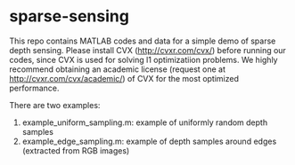 sparse-sensing
==============

This repo contains MATLAB codes and data for a simple demo of sparse depth sensing. Please install CVX (http://cvxr.com/cvx/) before running our codes, since CVX is used for solving l1 optimizatiion problems. We highly recommend obtaining an academic license (request one at http://cvxr.com/cvx/academic/) of CVX for the most optimized performance.

There are two examples:

1. example_uniform_sampling.m: example of uniformly random depth samples
2. example_edge_sampling.m: example of depth samples around edges (extracted from RGB images)
